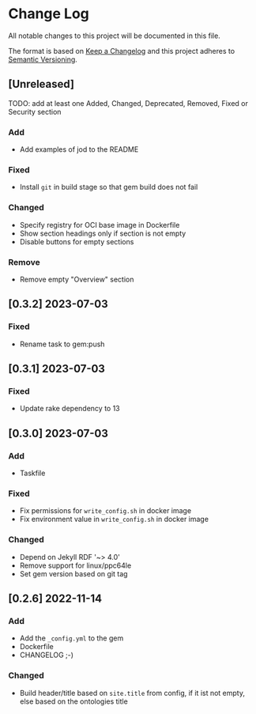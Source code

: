 # Change Log

All notable changes to this project will be documented in this file.

The format is based on [Keep a Changelog](http://keepachangelog.com/) and this project adheres to [Semantic Versioning](http://semver.org/).

## [Unreleased]

TODO: add at least one Added, Changed, Deprecated, Removed, Fixed or Security section

### Add
- Add examples of jod to the README

### Fixed
- Install `git` in build stage so that gem build does not fail

### Changed
- Specify registry for OCI base image in Dockerfile
- Show section headings only if section is not empty
- Disable buttons for empty sections

### Remove
- Remove empty "Overview" section

## [0.3.2] 2023-07-03

### Fixed
- Rename task to gem:push

## [0.3.1] 2023-07-03

### Fixed
- Update rake dependency to 13

## [0.3.0] 2023-07-03

### Add
- Taskfile

### Fixed
- Fix permissions for `write_config.sh` in docker image
- Fix environment value in `write_config.sh` in docker image

### Changed
- Depend on Jekyll RDF '~> 4.0'
- Remove support for linux/ppc64le
- Set gem version based on git tag


## [0.2.6] 2022-11-14

### Add
- Add the `_config.yml` to the gem
- Dockerfile
- CHANGELOG ;-)

### Changed
- Build header/title based on `site.title` from config, if it ist not empty, else based on the ontologies title
